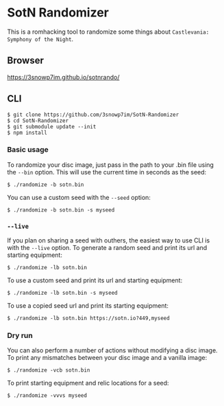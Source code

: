 # SotN Randomizer

This is a romhacking tool to randomize some things about `Castlevania:
Symphony of the Night`.

## Browser

https://3snowp7im.github.io/sotnrando/

## CLI

```shell
$ git clone https://github.com/3snowp7im/SotN-Randomizer
$ cd SotN-Randomizer
$ git submodule update --init
$ npm install
```

### Basic usage

To randomize your disc image, just pass in the path to your .bin file using the
`--bin` option. This will use the current time in seconds as the seed:

```shell
$ ./randomize -b sotn.bin
```

You can use a custom seed with the `--seed` option:

```shell
$ ./randomize -b sotn.bin -s myseed
```

### `--live`

If you plan on sharing a seed with outhers, the easiest way to use CLI is with
the `--live` option. To generate a random seed and print its url and starting
equipment:

```shell
$ ./randomize -lb sotn.bin
```

To use a custom seed and print its url and starting equipment:

```shell
$ ./randomize -lb sotn.bin -s myseed
```

To use a copied seed url and print its starting equipment:

```shell
$ ./randomize -lb sotn.bin https://sotn.io?449,myseed
```

### Dry run

You can also perform a number of actions without modifying a disc image.
To print any mismatches between your disc image and a vanilla image:

```shell
$ ./randomize -vcb sotn.bin
```

To print starting equipment and relic locations for a seed:

```shell
$ ./randomize -vvvs myseed
```
